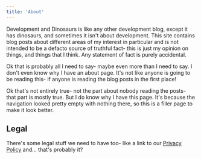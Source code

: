 ```yaml
---
title: 'About'
---
```

Development and Dinosaurs is like any other development blog, except it has dinosaurs, and sometimes it isn't about development. This site contains blog posts about different areas of my interest in particular and is not intended to be a defacto source of truthful fact- this is just my opinion on things, and things that I think. Any statement of fact is purely accidental.

Ok that is probably all I need to say- maybe even more than I need to say. I don't even know why I have an about page. It's not like anyone is going to be reading this- if anyone is reading the blog posts in the first place!

Ok that's not entirely true- not the part about nobody reading the posts- that part is mostly true. But I do know why I have this page. It's because the navigation looked pretty empty with nothing there, so this is a filler page to make it look better.

## Legal
There's some legal stuff we need to have too- like a link to our [Privacy Policy](/privacy) and... that's probably it?